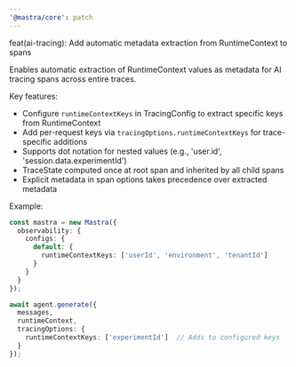 ```yaml
---
'@mastra/core': patch
---
```


feat(ai-tracing): Add automatic metadata extraction from RuntimeContext to spans

Enables automatic extraction of RuntimeContext values as metadata for AI tracing spans across entire traces.

Key features:
- Configure `runtimeContextKeys` in TracingConfig to extract specific keys from RuntimeContext
- Add per-request keys via `tracingOptions.runtimeContextKeys` for trace-specific additions
- Supports dot notation for nested values (e.g., 'user.id', 'session.data.experimentId')
- TraceState computed once at root span and inherited by all child spans
- Explicit metadata in span options takes precedence over extracted metadata

Example:
```typescript
const mastra = new Mastra({
  observability: {
    configs: {
      default: {
        runtimeContextKeys: ['userId', 'environment', 'tenantId']
      }
    }
  }
});

await agent.generate({
  messages,
  runtimeContext,
  tracingOptions: {
    runtimeContextKeys: ['experimentId']  // Adds to configured keys
  }
});
```
